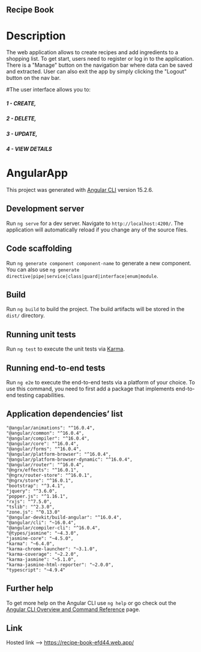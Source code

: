 ## Recipe Book

# Description
The web application allows to create recipes and add ingredients to a shopping list. To get start, users need to register or log in to the application. There is a "Manage" button on the navigation bar where data can be saved and extracted. User can also exit the app by simply clicking the "Logout" button on the nav bar.

#The user interface allows you to:
##### 1 - CREATE,

##### 2 - DELETE,

##### 3 - UPDATE,

##### 4 - VIEW DETAILS

# AngularApp

This project was generated with [Angular CLI](https://github.com/angular/angular-cli) version 15.2.6.

## Development server

Run `ng serve` for a dev server. Navigate to `http://localhost:4200/`. The application will automatically reload if you change any of the source files.

## Code scaffolding

Run `ng generate component component-name` to generate a new component. You can also use `ng generate directive|pipe|service|class|guard|interface|enum|module`.

## Build

Run `ng build` to build the project. The build artifacts will be stored in the `dist/` directory.

## Running unit tests

Run `ng test` to execute the unit tests via [Karma](https://karma-runner.github.io).

## Running end-to-end tests

Run `ng e2e` to execute the end-to-end tests via a platform of your choice. To use this command, you need to first add a package that implements end-to-end testing capabilities.

## Application dependencies’ list

    "@angular/animations": "^16.0.4",
    "@angular/common": "^16.0.4",
    "@angular/compiler": "^16.0.4",
    "@angular/core": "^16.0.4",
    "@angular/forms": "^16.0.4",
    "@angular/platform-browser": "^16.0.4",
    "@angular/platform-browser-dynamic": "^16.0.4",
    "@angular/router": "^16.0.4",
    "@ngrx/effects": "^16.0.1",
    "@ngrx/router-store": "^16.0.1",
    "@ngrx/store": "^16.0.1",
    "bootstrap": "^3.4.1",
    "jquery": "^3.6.0",
    "popper.js": "^1.16.1",
    "rxjs": "^7.5.0",
    "tslib": "^2.3.0",
    "zone.js": "^0.13.0"
    "@angular-devkit/build-angular": "^16.0.4",
    "@angular/cli": "~16.0.4",
    "@angular/compiler-cli": "^16.0.4",
    "@types/jasmine": "~4.3.0",
    "jasmine-core": "~4.5.0",
    "karma": "~6.4.0",
    "karma-chrome-launcher": "~3.1.0",
    "karma-coverage": "~2.2.0",
    "karma-jasmine": "~5.1.0",
    "karma-jasmine-html-reporter": "~2.0.0",
    "typescript": "~4.9.4"

## Further help

To get more help on the Angular CLI use `ng help` or go check out the [Angular CLI Overview and Command Reference](https://angular.io/cli) page.

## Link

Hosted link --> https://recipe-book-efd44.web.app/
